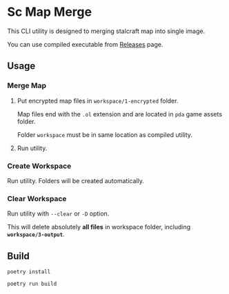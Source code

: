 # Sc Map Merge

This CLI utility is designed to merging stalcraft map into single image.

You can use compiled executable from [Releases](https://github.com/onejeuu/sc-mapmerge/releases/) page.

## Usage

### Merge Map

1. Put encrypted map files in `workspace/1-encrypted` folder.

    Map files end with the `.ol` extension and are located in `pda` game assets folder.

    Folder `workspace` must be in same location as compiled utility.

2. Run utility.

### Create Workspace

Run utility. Folders will be created automatically.

### Clear Workspace

Run utility with `--clear` or `-D` option.

This will delete absolutely **all files** in workspace folder, including **`workspace/3-output`**.


## Build
```console
poetry install
```

```console
poetry run build
```

